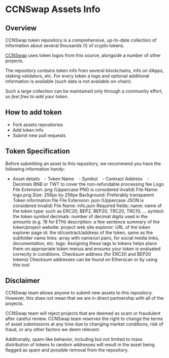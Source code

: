 # CCNSwap Assets Info

## Overview

CCNSwap token repository is a comprehensive, up-to-date collection of information about several thousands (!) of crypto tokens.

[CCNSwap](https://ccnswap.org) uses token logos from this source, alongside a number of other projects.

The repository contains token info from several blockchains, info on dApps, staking validators, etc.
For every token a logo and optional additional information is available (such data is not available on-chain).

Such a large collection can be maintained only through a community effort, so _feel free to add your token_.

## How to add token

 - Fork assets repositories
 - Add token info
 - Submit new pull requests

## Token Specification

Before submitting an asset to this repository, we recommend you have the following information handy:
 - Asset details
 &ensp; - Token Name
 &ensp; - Symbol
 &ensp; - Contract Address
 &ensp; - Decimals
BNB or TWT to cover the non-refundable processing fee
Logo
File Extension: png (Uppercase PNG is considered invalid)
File Name: logo.png
Size: 256px by 256px
Background: Preferably transparent
Token information file
File Extension: json (Uppercase JSON is considered invalid)
File Name: info.json
Required fields:
name: name of the token
type: such as ERC20, BEP2, BEP20, TRC20, TRC10, ...
symbol: the token symbol
decimals: number of decimal digits used in the amounts (e.g. 18 for ETH)
description: a few sentence summary of the token/project
website: project web site
explorer: URL of the token explorer page
id: the id/contract/address of the token, same as the subfolder name
links: array with name/url pairs, for social media links, documentation, etc.
tags: Assigning these tags to tokens helps place them on appropriate token menus and ensures your token is evaluated correctly in conditions.
Checksum address (for ERC20 and BEP20 tokens)
Checksum addresses can be found on Etherscan or by using this tool

## Disclaimer

CCNSwap team allows anyone to submit new assets to this repository. However, this does not mean that we are in direct partnership with all of the projects.

CCNSwap team will reject projects that are deemed as scam or fraudulent after careful review.
CCNSwap team reserves the right to change the terms of asset submissions at any time due to changing market conditions, risk of fraud, or any other factors we deem relevant.

Additionally, spam-like behavior, including but not limited to mass distribution of tokens to random addresses will result in the asset being flagged as spam and possible removal from the repository.
